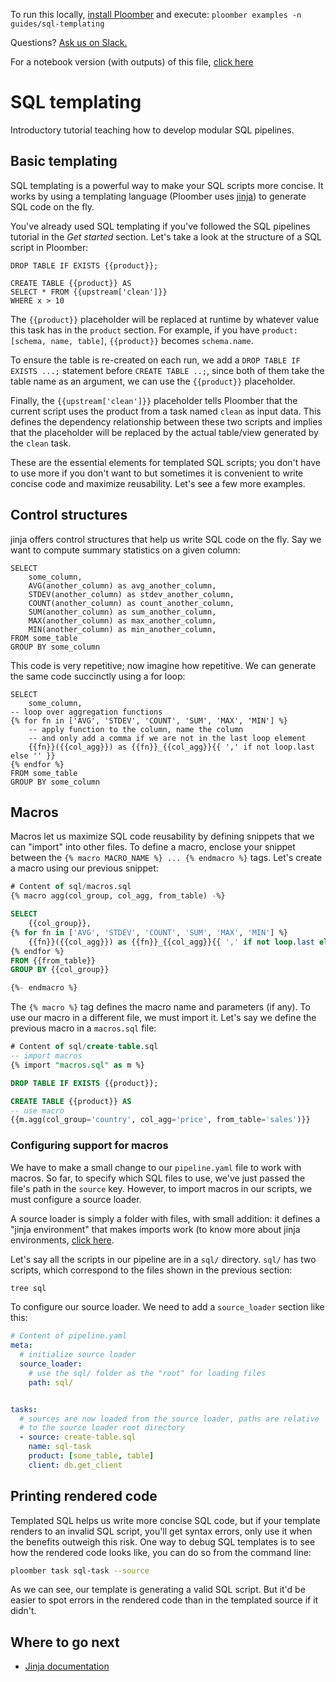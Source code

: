 <!-- start header -->
To run this locally, [install Ploomber](https://docs.ploomber.io/en/latest/get-started/quick-start.html) and execute: `ploomber examples -n guides/sql-templating`

Questions? [Ask us on Slack.](https://ploomber.io/community/)

For a notebook version (with outputs) of this file, [click here](https://github.com/ploomber/projects/blob/master/guides/sql-templating/README.ipynb)
<!-- end header -->



# SQL templating

<!-- start description -->
Introductory tutorial teaching how to develop modular SQL pipelines.
<!-- end description -->

## Basic templating

SQL templating is a powerful way to make your SQL scripts more concise. It works by using a templating language (Ploomber uses [jinja](https://github.com/pallets/jinja)) to generate SQL code on the fly.

You've already used SQL templating if you've followed the SQL pipelines tutorial in the *Get started* section. Let's take a look at the structure of a SQL script in Ploomber:

```postgresql
DROP TABLE IF EXISTS {{product}};

CREATE TABLE {{product}} AS
SELECT * FROM {{upstream['clean']}}
WHERE x > 10
```

The `{{product}}` placeholder will be replaced at runtime by whatever value this task has in the `product` section. For example, if you have `product: [schema, name, table]`, `{{product}}` becomes `schema.name`.

To ensure the table is re-created on each run, we add a `DROP TABLE IF EXISTS ...;` statement before `CREATE TABLE ..;`, since both of them take the table name as an argument, we can use the `{{product}}` placeholder.

Finally, the `{{upstream['clean']}}` placeholder tells Ploomber that the current script uses the product from a task named `clean` as input data. This defines the dependency relationship between these two scripts and implies that the placeholder will be replaced by the actual table/view generated by the `clean` task.

These are the essential elements for templated SQL scripts; you don't have to use more if you don't want to but sometimes it is convenient to write concise code and maximize reusability. Let's see a few more examples.

## Control structures

jinja offers control structures that help us write SQL code on the fly. Say we want to compute summary statistics on a given column:

```postgresql
SELECT
    some_column,
    AVG(another_column) as avg_another_column,
    STDEV(another_column) as stdev_another_column,
    COUNT(another_column) as count_another_column,
    SUM(another_column) as sum_another_column,
    MAX(another_column) as max_another_column,
    MIN(another_column) as min_another_column,
FROM some_table
GROUP BY some_column
```

This code is very repetitive; now imagine how repetitive. We can generate the same code succinctly using a for loop:

```postgresql
SELECT
    some_column,
-- loop over aggregation functions
{% for fn in ['AVG', 'STDEV', 'COUNT', 'SUM', 'MAX', 'MIN'] %}
    -- apply function to the column, name the column
    -- and only add a comma if we are not in the last loop element
    {{fn}}({{col_agg}}) as {{fn}}_{{col_agg}}{{ ',' if not loop.last else '' }}
{% endfor %}
FROM some_table
GROUP BY some_column
```


## Macros

Macros let us maximize SQL code reusability by defining snippets that we can "import" into other files. To define a macro, enclose your snippet between the  `{% macro MACRO_NAME %} ... {% endmacro %}` tags. Let's create a macro using our previous snippet:


<!-- #md -->
```sql
# Content of sql/macros.sql
{% macro agg(col_group, col_agg, from_table) -%}

SELECT
    {{col_group}},
{% for fn in ['AVG', 'STDEV', 'COUNT', 'SUM', 'MAX', 'MIN'] %}
    {{fn}}({{col_agg}}) as {{fn}}_{{col_agg}}{{ ',' if not loop.last else '' }}
{% endfor %}
FROM {{from_table}}
GROUP BY {{col_group}}

{%- endmacro %}
```
<!-- #endmd -->

The `{% macro %}` tag defines the macro name and parameters (if any). To use our macro in a different file, we must import it. Let's say we define the previous macro in a `macros.sql` file:

<!-- #md -->
```sql
# Content of sql/create-table.sql
-- import macros
{% import "macros.sql" as m %}

DROP TABLE IF EXISTS {{product}};

CREATE TABLE {{product}} AS
-- use macro
{{m.agg(col_group='country', col_agg='price', from_table='sales')}}

```
<!-- #endmd -->

### Configuring support for macros

We have to make a small change to our `pipeline.yaml` file to work with macros. So far, to specify which SQL files to use, we've just passed the file's path in the `source` key. However, to import macros in our scripts, we must configure a source loader.

A source loader is simply a folder with files, with small addition: it defines a "jinja environment" that makes imports work (to know more about jinja environments, [click here](https://jinja.palletsprojects.com/en/2.11.x/api/#basics).

Let's say all the scripts in our pipeline are in a `sql/` directory. `sql/` has two scripts, which correspond to the files shown in the previous section:

```sh
tree sql
```

To configure our source loader. We need to add a `source_loader` section like this:

<!-- #md -->
```yaml
# Content of pipeline.yaml
meta:
  # initialize source loader
  source_loader:
    # use the sql/ folder as the "root" for loading files
    path: sql/


tasks:
  # sources are now loaded from the source loader, paths are relative
  # to the source loader root directory
  - source: create-table.sql
    name: sql-task
    product: [some_table, table]
    client: db.get_client
```
<!-- #endmd -->

## Printing rendered code

Templated SQL helps us write more concise SQL code, but if your template renders to an invalid SQL script, you'll get syntax errors, only use it when the benefits outweigh this risk. One way to debug SQL templates is to see how the rendered code looks like, you can do so from the command line:

```sh
ploomber task sql-task --source
```

As we can see, our template is generating a valid SQL script. But it'd be easier to spot errors in the rendered code than in the templated source if it didn't.

## Where to go next

* [Jinja documentation](https://jinja.palletsprojects.com/en/2.11.x/templates/)
